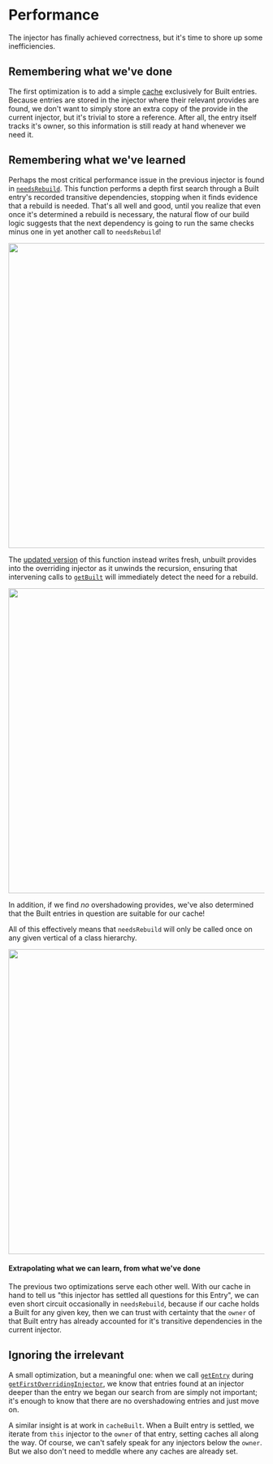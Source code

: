 # Performance

The injector has finally achieved correctness, but it's time to shore up some
inefficiencies.

## Remembering what we've done

The first optimization is to add a simple [cache](./injector.ts#L71) exclusively
for Built entries. Because entries are stored in the injector where their
relevant provides are found, we don't want to simply store an extra copy of the
provide in the current injector, but it's trivial to store a reference. After
all, the entry itself tracks it's owner, so this information is still ready at
hand whenever we need it.

## Remembering what we've learned

Perhaps the most critical performance issue in the previous injector is found in
[`needsRebuild`](../v4/injector.ts#L108). This function performs a depth first
search through a Built entry's recorded transitive dependencies, stopping when
it finds evidence that a rebuild is needed. That's all well and good, until you
realize that even once it's determined a rebuild is necessary, the natural flow
of our build logic suggests that the next dependency is going to run the same
checks minus one in yet another call to `needsRebuild`!

<img src="" width=600>

The [updated version](./injector.ts#L107) of this function instead writes fresh,
unbuilt provides into the overriding injector as it unwinds the recursion,
ensuring that intervening calls to [`getBuilt`]() will immediately detect the
need for a rebuild.

<img src="" width=600>

In addition, if we find _no_ overshadowing provides, we've also determined that
the Built entries in question are suitable for our cache!

All of this effectively means that `needsRebuild` will only be called once on
any given vertical of a class hierarchy.

<img src="" width=600>

#### Extrapolating what we can learn, from what we've done

The previous two optimizations serve each other well. With our cache in hand to
tell us "this injector has settled all questions for this Entry", we can even
short circuit occasionally in `needsRebuild`, because if our cache holds a Built
for any given key, then we can trust with certainty that the `owner` of that
Built entry has already accounted for it's transitive dependencies in the
current injector.

## Ignoring the irrelevant

A small optimization, but a meaningful one: when we call [`getEntry`]() during
[`getFirstOverridingInjector`](), we know that entries found at an injector
deeper than the entry we began our search from are simply not important; it's
enough to know that there are no overshadowing entries and just move on.

A similar insight is at work in `cacheBuilt`. When a Built entry is settled, we
iterate from `this` injector to the `owner` of that entry, setting caches all
along the way. Of course, we can't safely speak for any injectors below the
`owner`. But we also don't need to meddle where any caches are already set.
